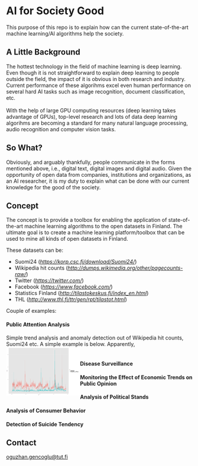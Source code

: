 AI for Society Good
=======

This purpose of this repo is to explain how can the current state-of-the-art machine learning/AI algorithms help the society.

A Little Background
------------

The hottest technology in the field of machine learning is deep learning. 
Even though it is not straightforward to explain deep learning to people outside the field, the impact of it is obvious in both research and industry. 
Current performance of these algorihms excel even human performance on several hard AI tasks such as image recognition, document classification, etc.
<br>
<br>
With the help of large GPU computing resources (deep learning takes advantage of GPUs), top-level research and lots of data deep learning algorihms are becoming a standard for many natural language processing, audio recognition and computer vision tasks.

So What?
--------------

Obviously, and arguably thankfully, people communicate in the forms mentioned above, i.e., digital text, digital images and digital audio.
Given the opportunity of open data from companies, institutions and organizations, as an AI researcher, it is my duty to explain what can be done with our current knowledge for the good of the society.

Concept
---------

The concept is to provide a toolbox for enabling the application of state-of-the-art machine learning algorithms to the open datasets in Finland.
The ultimate goal is to create a machine learning platform/toolbox that can be used to mine all kinds of open datasets in Finland.

These datasets can be:
* Suomi24 (*https://korp.csc.fi/download/Suomi24/*)
* Wikipedia hit counts (*http://dumps.wikimedia.org/other/pagecounts-raw/*)
* Twitter (*https://twitter.com/*)
* Facebook (*https://www.facebook.com/*)
* Statistics Finland (*http://tilastokeskus.fi/index_en.html*)
* THL (*http://www.thl.fi/ttr/gen/rpt/tilastot.html*)

Couple of examples:

#### Public Attention Analysis

Simple trend analysis and anomaly detection out of Wikipedia hit counts, Suomi24 etc. A simple example is below. Apparently, 
<br>
<a href="url"><img src="https://github.com/ogencoglu/OpenFinland/blob/master/images/wikitrends.png" align="left" width="200" ></a>
<br>


#### Disease Surveillance


#### Monitoring the Effect of Economic Trends on Public Opinion
#### Analysis of Political Stands
#### Analysis of Consumer Behavior
#### Detection of Suicide Tendency



## Contact
oguzhan.gencoglu@tut.fi
